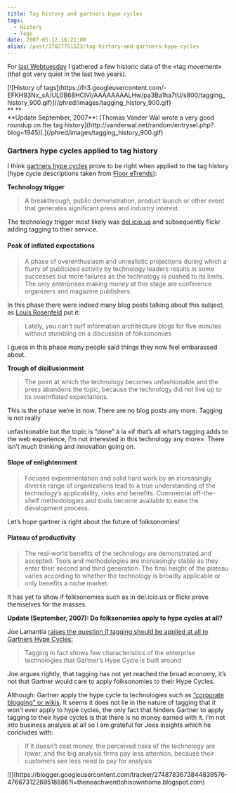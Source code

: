 ```yaml
---
title: Tag history and gartners hype cycles
tags:
  - History
  - Tags
date: 2007-05-12 16:21:00
alias: /post/37027751523/tag-history-and-gartners-hype-cycles
---
```


For [last Webtuesday](http://www.webtuesday.ch/meetings/20070508) I gathered a few historic data of the «tag movement» (that got very quiet in the last two years).

<div class="caption">[![History of tags](https://lh3.googleusercontent.com/-EFKH93Nx_sA/UL0B68HClVI/AAAAAAAALHw/pa3Ba1ha7tU/s800/tagging_history_900.gif)](/phred/images/tagging_history_900.gif)</div>
<div class="caption">**
**</div>
<div class="caption">**Update September, 2007**<span>: </span>[Thomas Vander Wal wrote a very good roundup on the tag history](http://vanderwal.net/random/entrysel.php?blog=1945)[<span>.</span>](/phred/images/tagging_history_900.gif)</div>

### <!-- more -->Gartners hype cycles applied to tag history

<span>I think </span>[gartners hype cycles](http://en.wikipedia.org/wiki/Hype_cycle)<span> prove to be right when applied to the tag history (hype cycle descriptions taken from </span>[Floor eTrends](http://www.floor.nl/ebiz/gartnershypecycle.htm)<span>):</span>

**<span>Technology trigger</span>**

> <span>A breakthrough, public demonstration, product launch or other event that generates significant </span><span>press and industry interest.</span>

The technology trigger most likely was [del.icio.us](http://del.icio.us) and subsequently flickr adding tagging to their service.

#### Peak of inflated expectations

> <span>A phase of overenthusiasm and unrealistic projections during which a flurry of publicized </span><span>activity by technology leaders results in some successes but more failures as the technology is </span><span>pushed to its limits. The only enterprises making money at this stage are conference organizers </span><span>and magazine publishers.</span>

In this phase there were indeed many blog posts talking about this subject, as [Louis Rosenfeld](http://louisrosenfeld.com/home/bloug_archive/000330.html)
put it:

> <span>Lately, you can&rsquo;t surf information architecture blogs for five minutes without stumbling on a </span><span>discussion of folksonomies</span>

<span>I guess in this phase many people said things they now feel embarassed about.</span>

**<span>Trough of disillusionment</span>**

> <span>The point at which the technology becomes unfashionable and the press abandons the </span><span>topic, because the technology did not live up to its overinflated expectations.</span>

<span>This is the phase we&rsquo;re in now. There are no blog posts any more. Tagging is not really</span>

unfashionable but the topic is &ldquo;done&rdquo; à la «if that&rsquo;s all what&rsquo;s tagging adds to the web experience, I&rsquo;m not interested in this technology any more». There isn&rsquo;t much thinking and innovation going on.

#### Slope of enlightenment

> <span>Focused experimentation and solid hard work by an increasingly diverse range of organizations </span><span>lead to a true understanding of the technology&rsquo;s applicability, risks and benefits. Commercial </span><span>off-the-shelf methodologies and tools become available to ease the development process.</span>

<span>Let&rsquo;s hope gartner is right about the future of folksonomies!</span>

#### Plateau of productivity

> <span>The real-world benefits of the technology are demonstrated and accepted. Tools and </span><span>methodologies are increasingly stable as they enter their second and third generation. The final </span><span>height of the plateau varies according to whether the technology is broadly applicable or only </span><span>benefits a niche market.</span>

It has yet to show if folksonomies such as in del.icio.us or flickr prove themselves for the masses.

**<span>Update (September, 2007): Do folksonomies apply to hype cycles at all?</span>**

Joe Lamantia [raises the question if tagging should be applied at all to Gartners Hype Cycles:](http://tagsonomy.com/index.php/the-tagging-hype-cycle/)

> <span>Tagging in fact shows few characteristics of the enterprise technologies that Gartner&rsquo;s Hype Cycle is built around</span>

<span>Joe argues rightly, that tagging has not yet reached the broad economy, it&rsquo;s not that Gartner would care to apply folksonomies to their Hype Cycles.</span>

<span>Although: Gartner apply the hype cycle to technologies such as </span>[&ldquo;corporate blogging&rdquo; or wikis](http://www.gartner.com/DisplayDocument?doc_cd=140881&amp;ref=g_SiteLink)<span>. It seems it does not lie in the nature of tagging that it won&rsquo;t ever apply to hype cycles, the only fact that hinders Gartner to apply tagging to their hype cycles is that there is no money earned with it. I&rsquo;m not into business analysis at all so I am grateful for Joes insights which he concludes with:</span>

> <span>If it doesn&rsquo;t cost money, the perceived risks of the technology are lower, and the big analysis firms pay less attention, because their customers see less need to pay for analysis</span>
<div class="blogger-post-footer">![](https://blogger.googleusercontent.com/tracker/2748783673844839576-47667312269518886?l=theneachwenttohisownhome.blogspot.com)</div>
